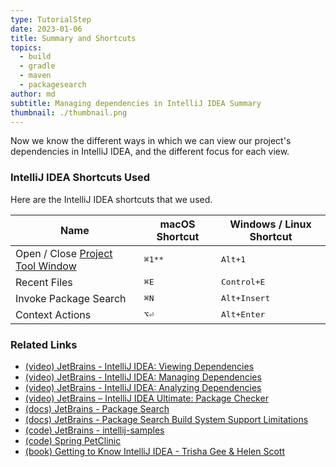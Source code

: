 ```yaml
---
type: TutorialStep
date: 2023-01-06
title: Summary and Shortcuts
topics:
  - build
  - gradle
  - maven
  - packagesearch
author: md
subtitle: Managing dependencies in IntelliJ IDEA Summary
thumbnail: ./thumbnail.png
---
```


Now we know the different ways in which we can view our project's dependencies in IntelliJ IDEA, and the different focus for each view.

### IntelliJ IDEA Shortcuts Used

Here are the IntelliJ IDEA shortcuts that we used.

| Name                                                                                             | macOS Shortcut    | Windows / Linux Shortcut |
| ------------------------------------------------------------------------------------------------ | ----------------- | ------------------------ |
| Open / Close [Project Tool Window](https://www.jetbrains.com/help/idea/project-tool-window.html) | <kbd>⌘1\*\*</kbd> | <kbd>Alt+1</kbd>         |
| Recent Files                                                                                     | <kbd>⌘E</kbd>     | <kbd>Control+E</kbd>     |
| Invoke Package Search                                                                            | <kbd>⌘N</kbd>     | <kbd>Alt+Insert</kbd>    |
| Context Actions                                                                                  | <kbd>⌥⏎</kbd>     | <kbd>Alt+Enter</kbd>     |

### Related Links

- [(video) JetBrains - IntelliJ IDEA: Viewing Dependencies](https://www.youtube.com/watch?v=1wnsc8hYM4c)
- [(video) JetBrains - IntelliJ IDEA: Managing Dependencies](https://www.youtube.com/watch?v=nqb9yAecM9Y)
- [(video) JetBrains - IntelliJ IDEA: Analyzing Dependencies](https://www.youtube.com/watch?v=La3Cp-O05eQ)
- [(video) JetBrains – IntelliJ IDEA Ultimate: Package Checker](https://www.youtube.com/watch?v=RWtN4WNQsX4)
- [(docs) JetBrains - Package Search](https://www.jetbrains.com/help/idea/package-search.html)
- [(docs) JetBrains - Package Search Build System Support Limitations](https://www.jetbrains.com/help/idea/package-search-build-system-support-limitations.html)
- [(code) JetBrains - intellij-samples](https://github.com/JetBrains/intellij-samples)
- [(code) Spring PetClinic](https://github.com/spring-projects/spring-petclinic)
- [(book) Getting to Know IntelliJ IDEA - Trisha Gee & Helen Scott](https://leanpub.com/gettingtoknowIntelliJIDEA)
